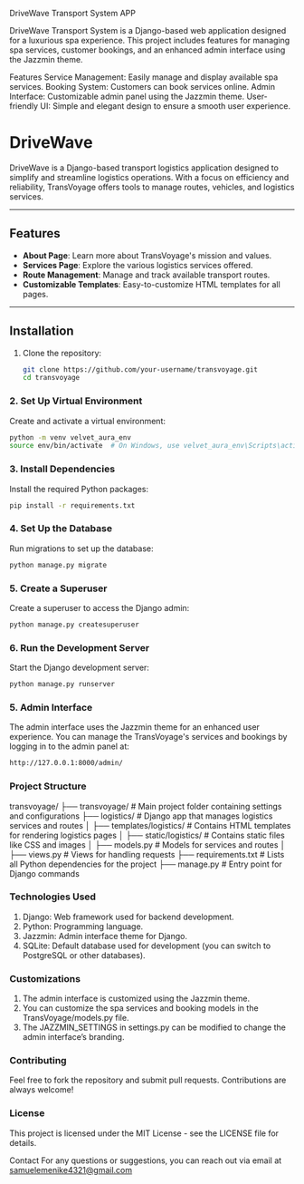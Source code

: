 DriveWave Transport System APP

DriveWave Transport System is a Django-based web application designed for a luxurious spa experience. This project includes features for managing spa services, customer bookings, and an enhanced admin interface using the Jazzmin theme.

Features
Service Management: Easily manage and display available spa services.
Booking System: Customers can book services online.
Admin Interface: Customizable admin panel using the Jazzmin theme.
User-friendly UI: Simple and elegant design to ensure a smooth user experience.






# DriveWave

DriveWave is a Django-based transport logistics application designed to simplify and streamline logistics operations. With a focus on efficiency and reliability, TransVoyage offers tools to manage routes, vehicles, and logistics services.

---

## Features

- **About Page**: Learn more about TransVoyage's mission and values.
- **Services Page**: Explore the various logistics services offered.
- **Route Management**: Manage and track available transport routes.
- **Customizable Templates**: Easy-to-customize HTML templates for all pages.

---

## Installation

1. Clone the repository:
   ```bash
   git clone https://github.com/your-username/transvoyage.git
   cd transvoyage
   ```
### 2. Set Up Virtual Environment
Create and activate a virtual environment:
```bash
python -m venv velvet_aura_env
source env/bin/activate  # On Windows, use velvet_aura_env\Scripts\activate
```

### 3. Install Dependencies
Install the required Python packages:
``` bash
pip install -r requirements.txt
```

### 4. Set Up the Database
Run migrations to set up the database:
``` bash
python manage.py migrate
```


### 5. Create a Superuser
Create a superuser to access the Django admin:
``` bash
python manage.py createsuperuser

```

### 6. Run the Development Server
Start the Django development server:
``` bash
python manage.py runserver
```

### 5. Admin Interface
The admin interface uses the Jazzmin theme for an enhanced user experience. You can manage the TransVoyage's services and bookings by logging in to the admin panel at:
``` bash
http://127.0.0.1:8000/admin/
```

### Project Structure

transvoyage/
├── transvoyage/         # Main project folder containing settings and configurations
├── logistics/           # Django app that manages logistics services and routes
│   ├── templates/logistics/   # Contains HTML templates for rendering logistics pages
│   ├── static/logistics/      # Contains static files like CSS and images
│   ├── models.py         # Models for services and routes
│   ├── views.py          # Views for handling requests
├── requirements.txt      # Lists all Python dependencies for the project
├── manage.py             # Entry point for Django commands


### Technologies Used
1. Django: Web framework used for backend development.
2. Python: Programming language.
3. Jazzmin: Admin interface theme for Django.
4. SQLite: Default database used for development (you can switch to PostgreSQL or other databases).


### Customizations
1. The admin interface is customized using the Jazzmin theme.
2. You can customize the spa services and booking models in the TransVoyage/models.py file.
3. The JAZZMIN_SETTINGS in settings.py can be modified to change the admin interface’s branding.

### Contributing
Feel free to fork the repository and submit pull requests. Contributions are always welcome!


### License
This project is licensed under the MIT License - see the LICENSE file for details.

Contact
For any questions or suggestions, you can reach out via email at samuelemenike4321@gmail.com

